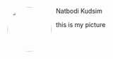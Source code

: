 <!DOCTYPE html>
<html lang="en">
<head>
<!-- Google Tag Manager -->
<script>(function(w,d,s,l,i){w[l]=w[l]||[];w[l].push({'gtm.start':
new Date().getTime(),event:'gtm.js'});var f=d.getElementsByTagName(s)[0],
j=d.createElement(s),dl=l!='dataLayer'?'&l='+l:'';j.async=true;j.src=
'https://www.googletagmanager.com/gtm.js?id='+i+dl;f.parentNode.insertBefore(j,f);
})(window,document,'script','dataLayer','GTM-THJCPX3');</script>
<!-- End Google Tag Manager -->
<meta charset="UTF-8">
<meta name="viewport" content="width=device-width, initial-scale=1">
<link rel="stylesheet" href="https://www.w3schools.com/w3css/3/w3.css">
<title> Nat's SleekFlow ChatBot </title>
<style>
img{
width: 100px;
border-radius: 50px;   
float: left;
margin-right: 10px;
}

.Name {
font-weight: bold;
}
</style>
</head>

<body>
<!-- Google Tag Manager (noscript) -->
<noscript><iframe src="https://www.googletagmanager.com/ns.html?id=GTM-THJCPX3"
height="0" width="0" style="display:none;visibility:hidden"></iframe></noscript>
<!-- End Google Tag Manager (noscript) -->

<img src="html files/my picture.jpg" alt="">
<p class="Name"> Natbodi Kudsim</p>
<p> this is my picture</p>
</body>


</html>
